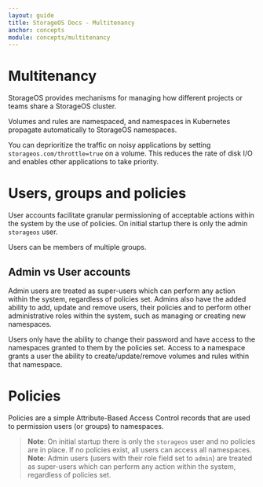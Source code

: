 ```yaml
---
layout: guide
title: StorageOS Docs - Multitenancy
anchor: concepts
module: concepts/multitenancy
---
```


# Multitenancy

StorageOS provides mechanisms for managing how different projects or teams share
a StorageOS cluster.

Volumes and rules are namespaced, and namespaces in Kubernetes propagate
automatically to StorageOS namespaces.

You can deprioritize the traffic on noisy applications by setting
`storageos.com/throttle=true` on a volume. This reduces the rate of disk I/O and
enables other applications to take priority.

# Users, groups and policies

User accounts facilitate granular permissioning of acceptable actions within the
system by the use of policies. On initial startup there is only the admin
`storageos` user.

Users can be members of multiple groups.

## Admin vs User accounts

Admin users are treated as super-users which can perform any action within the
system, regardless of policies set. Admins also have the added ability to add,
update and remove users, their policies and to perform other administrative roles
within the system, such as managing or creating new namespaces.

Users only have the ability to change their password and have access to the
namespaces granted to them by the policies set. Access to a namespace grants a
user the ability to create/update/remove volumes and rules within that
namespace.

# Policies

Policies are a simple Attribute-Based Access Control records that are used to
permission users (or groups) to namespaces.

> **Note**: On initial startup there is only the `storageos` user and no policies
> are in place. If no policies exist, all users can access all namespaces.
> **Note**: Admin users (users with their role field set to `admin`) are treated
> as super-users which can perform any action within the system, regardless of
> policies set.
